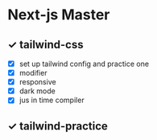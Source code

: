 # Next-js Master

## ✓ tailwind-css

- [x] set up tailwind config and practice one
- [x] modifier
- [x] responsive
- [x] dark mode
- [x] jus in time compiler

## ✓ tailwind-practice
